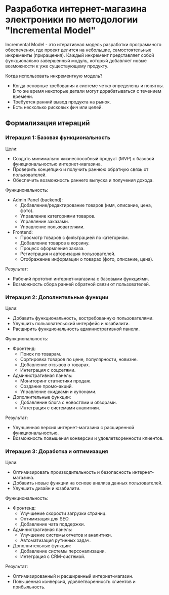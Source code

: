 # Разработка интернет-магазина электроники по методологии "Incremental Model"

Incremental Model - это итеративная модель разработки программного обеспечения, где проект делится на небольшие, самостоятельные инкременты (приращения). Каждый инкремент представляет собой функционально завершенный модуль, который добавляет новые возможности к уже существующему продукту.

Когда использовать инкрементную модель?
- Когда основные требования к системе четко определены и понятны. В то же время некоторые детали могут дорабатываться с течением времени.
- Требуется ранний вывод продукта на рынок.
- Есть несколько рисковых фич или целей.

## Формализация итераций

### Итерация 1: Базовая функциональность

Цели:

- Создать минимально жизнеспособный продукт (MVP) с базовой функциональностью интернет-магазина.
- Проверить концепцию и получить раннюю обратную связь от пользователей.
- Обеспечить возможность раннего выпуска и получения дохода.

Функциональность:
- Admin Panel (backend):
  * Добавление/редактирование товаров (имя, описание, цена, фото).
  * Управление категориями товаров.
  * Управление заказами.
  * Управление пользователями.
- Frontend:
  * Просмотр товаров с фильтрацией по категориям.
  * Добавление товаров в корзину.
  * Процесс оформления заказа.
  * Регистрация и авторизация пользователей.
  * Отображение информации о товарах (фото, описание, цена).

Результат:
- Рабочий прототип интернет-магазина с базовыми функциями.
- Возможность сбора ранней обратной связи от пользователей.

### Итерация 2: Дополнительные функции

Цели:
- Добавить функциональность, востребованную пользователями.
- Улучшить пользовательский интерфейс и юзабилити.
- Расширить функциональность административной панели.

Функциональность:

- Фронтенд:
  * Поиск по товарам.
  * Сортировка товаров по цене, популярности, новизне.
  * Добавление отзывов о товарах.
  * Интеграция с соцсетями.
- Административная панель:
  * Мониторинг статистики продаж.
  * Создание промо-акций.
  * Управление скидками и купонами.
- Дополнительные функции:
  * Добавление блога с новостями и обзорами.
  * Интеграция с системами аналитики.

Результат:
- Улучшенная версия интернет-магазина с расширенной функциональностью.
- Возможность повышения конверсии и удовлетворенности клиентов.

### Итерация 3: Доработка и оптимизация

Цели:
- Оптимизировать производительность и безопасность интернет-магазина.
- Добавить новые функции на основе анализа данных пользователей.
- Улучшить дизайн и юзабилити.

Функциональность:
- Фронтенд:
  * Улучшение скорости загрузки страниц.
  * Оптимизация для SEO.
  * Добавление чата поддержки.
- Административная панель:
  * Улучшение системы отчетов и аналитики.
  * Автоматизация рутинных задач.
- Дополнительные функции:
  * Добавление системы персонализации.
  * Интеграция с CRM-системой.

Результат:
- Оптимизированный и расширенный интернет-магазин.
- Повышенная конверсия, удовлетворенность клиентов и прибыльность.
